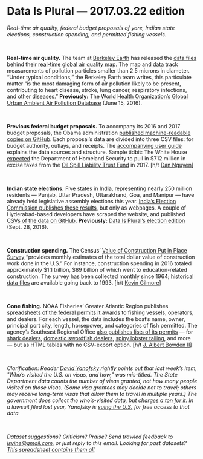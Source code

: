Data Is Plural — 2017.03.22 edition
===================================

*Real-time air quality, federal budget proposals of yore, Indian state elections, construction spending, and permitted fishing vessels.*

&nbsp;

**Real-time air quality.** The team at [Berkeley Earth](http://berkeleyearth.org/about/) has released the [data files](http://berkeleyearth.org/air-quality-real-time-maps-data-download/) behind their [real-time global air quality map](http://berkeleyearth.org/air-quality-real-time-map/). The map and data track measurements of pollution particles smaller than 2.5 microns in diameter. “Under typical conditions,” the Berkeley Earth team writes, this particulate matter “is the most damaging form of air pollution likely to be present, contributing to heart disease, stroke, lung cancer, respiratory infections, and other diseases.” **Previously:** [The World Health Organization’s Global Urban Ambient Air Pollution Database](https://tinyletter.com/data-is-plural/letters/data-is-plural-2016-06-15-edition) (June 15, 2016).

&nbsp;

**Previous federal budget proposals.** To accompany its 2016 and 2017 budget proposals, the Obama administration [published machine-readable copies on GitHub](https://github.com/WhiteHouse/budgetdata/tree/2017). Each proposal’s data are divided into three CSV files: for budget authority, outlays, and receipts. The [accompanying user guide](https://github.com/WhiteHouse/budgetdata/blob/2017/USER_GUIDE.md) explains the data sources and structure. Sample tidbit: The White House [expected](https://github.com/WhiteHouse/budgetdata/blob/2017/data/receipts.csv) the Department of Homeland Security to pull in $712 million in excise taxes from the [Oil Spill Liability Trust Fund](https://www.uscg.mil/npfc/About_NPFC/osltf.asp) in 2017. [h/t [Dan Nguyen](https://www.reddit.com/r/datasets/comments/5zzpli/previous_2_years_of_white_house_budgets_available/)]

&nbsp;

**Indian state elections.** Five states in India, representing nearly 250 million residents — Punjab, Uttar Pradesh, Uttarakhand, Goa, and Manipur — have already held legislative assembly elections this year. [India’s Election Commission publishes these results](http://eciresults.nic.in/), but only as webpages. A couple of Hyderabad-based developers have scraped the website, and published [CSVs of the data on GitHub](https://github.com/Vizbi/state-elections). **Previously:** [Data Is Plural’s election edition](https://tinyletter.com/data-is-plural/letters/data-is-plural-2016-09-28-edition) (Sept. 28, 2016).

&nbsp;

**Construction spending.** The Census’ [Value of Construction Put in Place Survey](https://www.census.gov/construction/c30/c30index.html) “provides monthly estimates of the total dollar value of construction work done in the U.S.” For instance, construction spending in 2016 totaled approximately $1.1 trillion, $89 billion of which went to education-related construction. The survey has been collected monthly since 1964; [historical data files](https://www.census.gov/construction/c30/historical_data.html) are available going back to 1993. [h/t [Kevin Gilmore](https://www.datazar.com/file/f18c892eb-b940-4177-88b8-cbd92e9ae5f5)]

&nbsp;

**Gone fishing.** NOAA Fisheries’ Greater Atlantic Region publishes [spreadsheets of the federal permits it awards](https://www.greateratlantic.fisheries.noaa.gov/aps/permits/data/index.html) to fishing vessels, operators, and dealers. For each vessel, the data includes the boat’s name, owner, principal port city, length, horsepower, and categories of fish permitted. The agency’s Southeast Regional Office [also publishes lists of its permits](http://sero.nmfs.noaa.gov/operations_management_information_services/constituency_services_branch/freedom_of_information_act/common_foia/index.html) — for [shark dealers](http://sero.nmfs.noaa.gov/operations_management_information_services/constituency_services_branch/freedom_of_information_act/common_foia/SK.htm), [domestic swordfish dealers](http://sero.nmfs.noaa.gov/operations_management_information_services/constituency_services_branch/freedom_of_information_act/common_foia/SD.htm), [spiny lobster tailing](http://sero.nmfs.noaa.gov/operations_management_information_services/constituency_services_branch/freedom_of_information_act/common_foia/LT.htm), and more — but as HTML tables with no CSV-export option. [h/t [J. Albert Bowden II](https://data.world/albert/permits-vessels-ifq-foias)]

&nbsp;

*Clarification: Reader [David Yanofsky](http://yanofsky.info/) rightly points out that last week’s item, "Who’s visited the U.S. on visas, and how," was mis-titled. The State Department data counts the number of visas granted, not how many people visited on those visas. (Some visa grantees may decide not to travel; others may receive long-term visas that allow them to travel in multiple years.) The government does collect the who’s-visited data, but [charges a ton for it](https://qz.com/894160/how-many-people-will-trumps-travel-ban-affect-the-us-government-wants-you-to-pay-for-that-information/). In a lawsuit filed last year, Yanofsky is [suing the U.S.](https://qz.com/685956/im-suing-the-us-government-for-its-data-on-whos-entering-the-country/) for free access to that data.*

&nbsp;

*Dataset suggestions? Criticism? Praise? Send trawled feedback to <jsvine@gmail.com>, or just reply to this email. Looking for past datasets? [This spreadsheet contains them all](https://docs.google.com/spreadsheets/d/1wZhPLMCHKJvwOkP4juclhjFgqIY8fQFMemwKL2c64vk).*